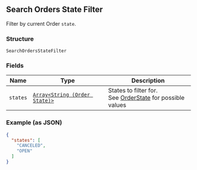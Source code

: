 ## Search Orders State Filter

Filter by current Order `state`.

### Structure

`SearchOrdersStateFilter`

### Fields

| Name | Type | Description |
|  --- | --- | --- |
| `states` | [`Array<String (Order State)>`](/doc/models/order-state.md) | States to filter for.<br>See [OrderState](#type-orderstate) for possible values |

### Example (as JSON)

```json
{
  "states": [
    "CANCELED",
    "OPEN"
  ]
}
```

